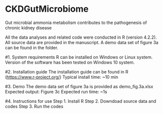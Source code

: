 # CKDGutMicrobiome
Gut microbial ammonia metabolism contributes to the pathogenesis of chronic kidney disease

All the data analyses and related code were conducted in R (version 4.2.2). 
All source data are provided in the manuscript. A demo data set of figure 3a can be found in the folder.

#1. System requirements
R can be installed on Windows or Linux system.
Version of the software has been tested on Windows 10 system.

#2. Installation guide
The installation guide can be found in R (https://www.r-project.org/)
Typical install time: ~10 min

#3. Demo
The demo data set of figure 3a is provided as demo_fig.3a.xlsx
Expected output: Figure 3c
Expected run time: ~1s

#4. Instructions for use
Step 1. Install R
Step 2. Downdoad source data and codes
Step 3. Run the codes 


